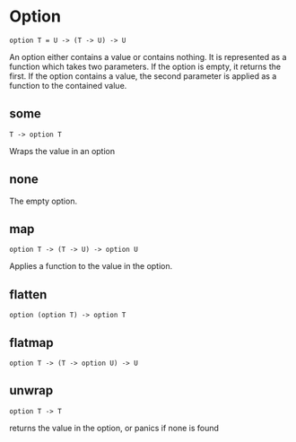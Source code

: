 # Option

```orc
option T = U -> (T -> U) -> U
```

An option either contains a value or contains nothing. It is represented as a function which takes two parameters. If the option is empty, it returns the first. If the option contains a value, the second parameter is applied as a function to the contained value.

## some

```orc
T -> option T
```

Wraps the value in an option

## none

The empty option.

## map

```orc
option T -> (T -> U) -> option U
```

Applies a function to the value in the option.

## flatten

```orc
option (option T) -> option T
```

## flatmap

```orc
option T -> (T -> option U) -> U
```

## unwrap

```orc
option T -> T
```

returns the value in the option, or panics if none is found